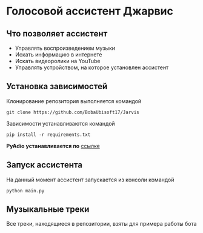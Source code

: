 # Голосовой ассистент Джарвис
## Что позволяет ассистент
  + Управлять воспроизведением музыки 
  + Искать информацию в интернете
  + Искать видеоролики на YouTube
  + Управлять устройством, на которое установлен ассистент
## Установка зависимостей
Клонирование репозитория выполняется командой
```
git clone https://github.com/BobaUbisoft17/Jarvis
```
Зависимости устанавливаются командой
```
pip install -r requirements.txt
```
**PyAdio устанавливается по** [ссылке](https://www.lfd.uci.edu/~gohlke/pythonlibs/#pyaudio)

## Запуск ассистента
На данный момент ассистент запускается из консоли командой
```
python main.py
```
## Музыкальные треки
Все треки, находящиеся в репозитории, взяты для примера работы бота